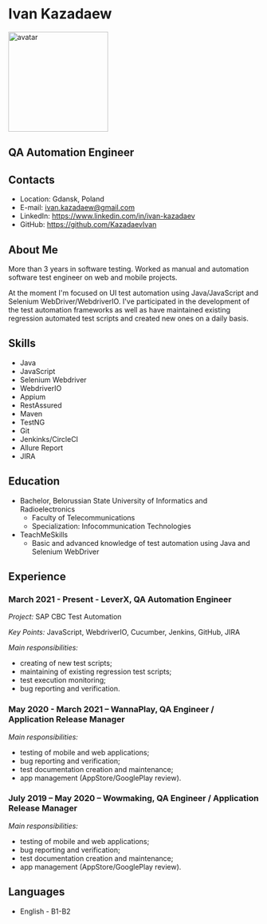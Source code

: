 # Ivan Kazadaew

<img src="https://user-images.githubusercontent.com/29704185/186361959-db5b6ab7-ed6f-4c81-b1ad-148089144a81.jpeg" alt="avatar" width="200"/>

## QA Automation Engineer

## Contacts

* Location: Gdansk, Poland
* E-mail: ivan.kazadaew@gmail.com
* LinkedIn: https://www.linkedin.com/in/ivan-kazadaev
* GitHub: https://github.com/KazadaevIvan

## About Me

More than 3 years in software testing. Worked as manual and automation software test engineer on web and mobile projects. 

At the moment I'm focused on UI test automation using Java/JavaScript and Selenium WebDriver/WebdriverIO. I've participated in the development of the test automation frameworks as well as have maintained existing regression automated test scripts and created new ones on a daily basis.

## Skills

* Java
* JavaScript
* Selenium Webdriver
* WebdriverIO
* Appium
* RestAssured
* Maven
* TestNG
* Git
* Jenkinks/CircleCI
* Allure Report
* JIRA

## Education

* Bachelor, Belorussian State University of Informatics and Radioelectronics
    * Faculty of Telecommunications
    * Specialization: Infocommunication Technologies
* TeachMeSkills
    * Basic and advanced knowledge of test automation using Java and Selenium WebDriver

## Experience

### March 2021 - Present - LeverX, QA Automation Engineer

*Project:* SAP CBC Test Automation

*Key Points:* JavaScript, WebdriverIO, Cucumber, Jenkins, GitHub, JIRA

*Main responsibilities:*
* creating of new test scripts;
* maintaining of existing regression test scripts;
* test execution monitoring;
* bug reporting and verification.

### May 2020 - March 2021 – WannaPlay, QA Engineer / Application Release Manager

*Main responsibilities:*
* testing of mobile and web applications;
* bug reporting and verification;
* test documentation creation and maintenance;
* app management (AppStore/GooglePlay review).

### July 2019 – May 2020 – Wowmaking, QA Engineer / Application Release Manager

*Main responsibilities:*
* testing of mobile and web applications;
* bug reporting and verification;
* test documentation creation and maintenance;
* app management (AppStore/GooglePlay review).

## Languages

* English - B1-B2
